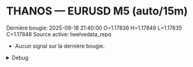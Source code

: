 # THANOS — EURUSD M5 (auto/15m)
Dernière bougie: 2025-09-18 21:40:00  O=1.17836  H=1.17849  L=1.17835  C=1.17848
Source active: twelvedata_repo

- Aucun signal sur la dernière bougie.

<details><summary>Debug</summary>

- TD_API_KEY manquant.

</details>